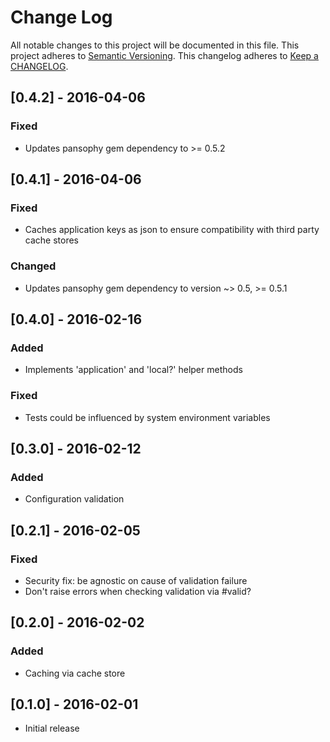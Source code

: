 # Change Log
All notable changes to this project will be documented in this file.
This project adheres to [Semantic Versioning](http://semver.org/).
This changelog adheres to [Keep a CHANGELOG](http://keepachangelog.com/).

## [0.4.2] - 2016-04-06
### Fixed
- Updates pansophy gem dependency to >= 0.5.2

## [0.4.1] - 2016-04-06
### Fixed
- Caches application keys as json to ensure compatibility with third party cache stores

### Changed
- Updates pansophy gem dependency to version ~> 0.5, >= 0.5.1

## [0.4.0] - 2016-02-16
### Added
- Implements 'application' and 'local?' helper methods
  
### Fixed
- Tests could be influenced by system environment variables

## [0.3.0] - 2016-02-12
### Added
- Configuration validation

## [0.2.1] - 2016-02-05
### Fixed
- Security fix: be agnostic on cause of validation failure
- Don't raise errors when checking validation via #valid?

## [0.2.0] - 2016-02-02
### Added
- Caching via cache store

## [0.1.0] - 2016-02-01
- Initial release
